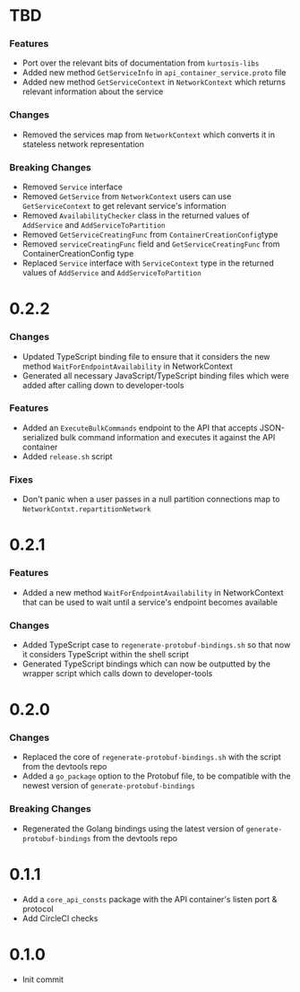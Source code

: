 # TBD

### Features

* Port over the relevant bits of documentation from `kurtosis-libs`
* Added new method `GetServiceInfo` in `api_container_service.proto` file
* Added new method `GetServiceContext` in `NetworkContext` which returns relevant information about the service

### Changes

* Removed the services map from `NetworkContext` which converts it in stateless network representation

### Breaking Changes

* Removed `Service` interface
* Removed `GetService` from `NetworkContext` users can use `GetServiceContext` to get relevant service's information
* Removed `AvailabilityChecker` class in the returned values of `AddService` and `AddServiceToPartition`
* Removed `GetServiceCreatingFunc` from `ContainerCreationConfig`type
* Removed `serviceCreatingFunc` field and `GetServiceCreatingFunc` from ContainerCreationConfig type
* Replaced `Service` interface with `ServiceContext` type in the returned values of `AddService` and `AddServiceToPartition`

# 0.2.2

### Changes

* Updated TypeScript binding file to ensure that it considers the new method `WaitForEndpointAvailability` in NetworkContext
* Generated all necessary JavaScript/TypeScript binding files which were added after calling down to developer-tools

### Features

* Added an `ExecuteBulkCommands` endpoint to the API that accepts JSON-serialized bulk command information and executes it against the API container
* Added `release.sh` script

### Fixes

* Don't panic when a user passes in a null partition connections map to `NetworkContxt.repartitionNetwork`

# 0.2.1

### Features

* Added a new method `WaitForEndpointAvailability` in NetworkContext that can be used to wait until a service's endpoint becomes available

### Changes

* Added TypeScript case to `regenerate-protobuf-bindings.sh` so that now it considers TypeScript within the shell script
* Generated TypeScript bindings which can now be outputted by the wrapper script which calls down to developer-tools

# 0.2.0

### Changes

* Replaced the core of `regenerate-protobuf-bindings.sh` with the script from the devtools repo
* Added a `go_package` option to the Protobuf file, to be compatible with the newest version of `generate-protobuf-bindings`

### Breaking Changes

* Regenerated the Golang bindings using the latest version of `generate-protobuf-bindings` from the devtools repo

# 0.1.1

* Add a `core_api_consts` package with the API container's listen port & protocol
* Add CircleCI checks

# 0.1.0

* Init commit
